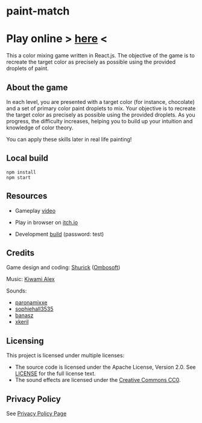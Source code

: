 # paint-match

# Play online **>** [**here**](https://ombosoft.itch.io/paint-match) **<**

This a color mixing game written in React.js.
The objective of the game is to recreate the target color as precisely as possible using the provided droplets of paint.

About the game
---
In each level, you are presented with a target color (for instance, chocolate) and a set of primary color paint droplets to mix. Your objective is to recreate the target color as precisely as possible using the provided droplets. As you progress, the difficulty increases, helping you to build up your intuition and knowledge of color theory. 

You can apply these skills later in real life painting! 


Local build
---

```
npm install
npm start
```

Resources
---

* Gameplay [video](https://youtu.be/gaLXOZms3Aw)

* Play in browser on [itch.io](https://ombosoft.itch.io/paint-match)

* Development [build](https://ombosoft.itch.io/paint-match-rc) (password: test)

Credits
---

Game design and coding: [Shurick](https://twitter.com/ombosoft) ([Ombosoft](https://ombosoft.itch.io))

Music: [Kiwami Alex](https://kiwamialex.my.canva.site/)

Sounds:
* [paronamixxe](https://freesound.org/people/paronamixxe/sounds/178907/)
* [sophiehall3535](https://freesound.org/people/sophiehall3535/sounds/248045/)
* [banasz](https://freesound.org/people/banasz/sounds/583808/)
* [xkeril](https://freesound.org/people/xkeril/sounds/609772/)

Licensing
---
This project is licensed under multiple licenses:

- The source code is licensed under the Apache License, Version 2.0. See [LICENSE](LICENSE) for the full license text.
- The sound effects are licensed under the [Creative Commons CC0](https://creativecommons.org/share-your-work/public-domain/cc0/).

Privacy Policy
---
See [Privacy Policy Page](https://ombosoft.github.io/paint-match/PrivacyPolicy)